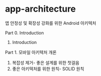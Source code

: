 # app-architecture
앱 안정성 및 확장성 강화를 위한 Android 아키텍처

Part 0. Introduction
1. Introduction

Part 1. 모바일 아키텍처 개론

1. 복잡성 제거- 좋은 설계를 위한 첫걸음
2. 좋은 아키텍처를 위한 원칙- SOLID 원칙
